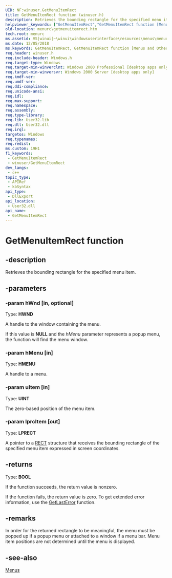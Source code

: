 ```yaml
---
UID: NF:winuser.GetMenuItemRect
title: GetMenuItemRect function (winuser.h)
description: Retrieves the bounding rectangle for the specified menu item.
helpviewer_keywords: ["GetMenuItemRect","GetMenuItemRect function [Menus and Other Resources]","_win32_GetMenuItemRect","_win32_getmenuitemrect_cpp","menurc.getmenuitemrect","winui._win32_getmenuitemrect","winuser/GetMenuItemRect"]
old-location: menurc\getmenuitemrect.htm
tech.root: menurc
ms.assetid: VS|winui|~\winui\windowsuserinterface\resources\menus\menureference\menufunctions\getmenuitemrect.htm
ms.date: 12/05/2018
ms.keywords: GetMenuItemRect, GetMenuItemRect function [Menus and Other Resources], _win32_GetMenuItemRect, _win32_getmenuitemrect_cpp, menurc.getmenuitemrect, winui._win32_getmenuitemrect, winuser/GetMenuItemRect
req.header: winuser.h
req.include-header: Windows.h
req.target-type: Windows
req.target-min-winverclnt: Windows 2000 Professional [desktop apps only]
req.target-min-winversvr: Windows 2000 Server [desktop apps only]
req.kmdf-ver: 
req.umdf-ver: 
req.ddi-compliance: 
req.unicode-ansi: 
req.idl: 
req.max-support: 
req.namespace: 
req.assembly: 
req.type-library: 
req.lib: User32.lib
req.dll: User32.dll
req.irql: 
targetos: Windows
req.typenames: 
req.redist: 
ms.custom: 19H1
f1_keywords:
 - GetMenuItemRect
 - winuser/GetMenuItemRect
dev_langs:
 - c++
topic_type:
 - APIRef
 - kbSyntax
api_type:
 - DllExport
api_location:
 - User32.dll
api_name:
 - GetMenuItemRect
---
```


# GetMenuItemRect function


## -description

Retrieves the bounding rectangle 
		for the specified menu item.

## -parameters

### -param hWnd [in, optional]

Type: <b>HWND</b>

A handle to the window containing the menu.

If this value is <b>NULL</b> and the <i>hMenu</i> 
						parameter represents a popup menu, the function will find the menu window.

### -param hMenu [in]

Type: <b>HMENU</b>

A handle to a menu.

### -param uItem [in]

Type: <b>UINT</b>

The zero-based position of the menu item.

### -param lprcItem [out]

Type: <b>LPRECT</b>

A pointer to a <a href="/windows/desktop/api/windef/ns-windef-rect">RECT</a> structure that receives the 
				bounding rectangle of the specified menu item expressed in screen coordinates.

## -returns

Type: <b>BOOL</b>

If the function succeeds, the return value is nonzero.

If the function fails, the return value is zero. To get extended error 
					information, use the <a href="https://docs.microsoft.com/windows/desktop/api/errhandlingapi/nf-errhandlingapi-getlasterror">GetLastError</a> function.

## -remarks

In order for the returned rectangle to be meaningful, the menu must be popped 
		up if a popup menu or attached to a window if a menu bar. Menu item positions are not 
		determined until the menu is displayed.

## -see-also

<a href="https://docs.microsoft.com/windows/desktop/menurc/menus">Menus</a>

